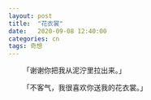 ```yaml
---
layout: post
title:  "花衣裳"
date:   2020-09-08 12:40:00
categories: cn
tags: 奇想
---
```



&emsp;&emsp;「谢谢你把我从泥泞里拉出来。」

&emsp;&emsp;「不客气，我很喜欢你送我的花衣裳。」